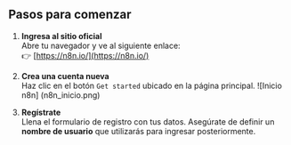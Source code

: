 ## Pasos para comenzar

1. **Ingresa al sitio oficial**  
   Abre tu navegador y ve al siguiente enlace:  
   👉 [https://n8n.io/](https://n8n.io/)

2. **Crea una cuenta nueva**  
   Haz clic en el botón `Get started` ubicado en la página principal.
   ![Inicio n8n] (n8n_inicio.png)

4. **Regístrate**  
   Llena el formulario de registro con tus datos. Asegúrate de definir un **nombre de usuario** que utilizarás para ingresar posteriormente.
